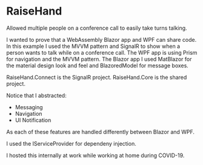 # RaiseHand
Allowed multiple people on a conference call to easily take turns talking.

I wanted to prove that a WebAssembly Blazor app and WPF can share code.
In this example I used the MVVM pattern and SignalR to show when a person wants to talk while on a conference call.
The WPF app is using Prism for navigation and the MVVM pattern.
The Blazor app I used MatBlazor for the material design look and feel and BlazoredModel for message boxes.

RaiseHand.Connect is the SignalR project.
RaiseHand.Core is the shared project.

Notice that I abstracted:
<ul>
<li>Messaging</li>
<li>Navigation</li>
<li>UI Notification</li>
</ul>

As each of these features are handled differently between Blazor and WPF.

I used the IServiceProvider for dependeny injection.

I hosted this internally at work while working at home during COVID-19.  
